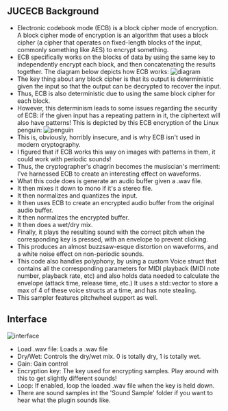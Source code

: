 ## JUCECB Background
- Electronic codebook mode (ECB) is a block cipher mode of encryption. A block cipher mode of encryption is an algorithm that uses a block cipher (a cipher that operates on fixed-length blocks of the input, commonly something like AES) to encrypt something.
- ECB specifically works on the blocks of data by using the same key to independently encrypt each block, and then concatenating the results together. The diagram below depicts how ECB works: ![diagram](https://i.imgur.com/WoEHdRj.png)
- The key thing about any block cipher is that its output is deterministic given the input so that the output can be decrypted to recover the input.
- Thus, ECB is also deterministic due to using the same block cipher for each block.
- However, this determinism leads to some issues regarding the security of ECB: if the given input has a repeating pattern in it, the ciphertext will also have patterns! This is depicted by this ECB encryption of the Linux penguin: ![penguin](https://i.imgur.com/4CzMItx.png)
- This is, obviously, horribly insecure, and is why ECB isn't used in modern cryptography.
- I figured that if ECB works this way on images with patterns in them, it could work with periodic sounds!
- Thus, the cryptographer's chagrin becomes the musiscian's merriment: I've harnessed ECB to create an interesting effect on waveforms.
- What this code does is generate an audio buffer given a .wav file.
- It then mixes it down to mono if it's a stereo file.
- It then normalizes and quantizes the input.
- It then uses ECB to create an encrypted audio buffer from the original audio buffer.
- It then normalizes the encrypted buffer.
- It then does a wet/dry mix.
- Finally, it plays the resulting sound with the correct pitch when the corresponding key is pressed, with an envelope to prevent clicking.
- This produces an almost buzzsaw-esque distortion on waveforms, and a white noise effect on non-periodic sounds.
- This code also handles polyphony, by using a custom Voice struct that contains all the corresponding parameters for MIDI playback (MIDI note number, playback rate, etc) and also holds data needed to calculate the envelope (attack time, release time, etc.) It uses a std::vector to store a max of 4 of these voice structs at a time, and has note stealing.
- This sampler features pitchwheel support as well.
## Interface
![interface](https://i.imgur.com/qYo9YiP.png)
- Load .wav file: Loads a .wav file
- Dry/Wet: Controls the dry/wet mix. 0 is totally dry, 1 is totally wet.
- Gain: Gain control
- Encryption key: The key used for encrypting samples. Play around with this to get slightly different sounds!
- Loop: If enabled, loop the loaded .wav file when the key is held down.
- There are sound samples int the 'Sound Sample' folder if you want to hear what the plugin sounds like.
